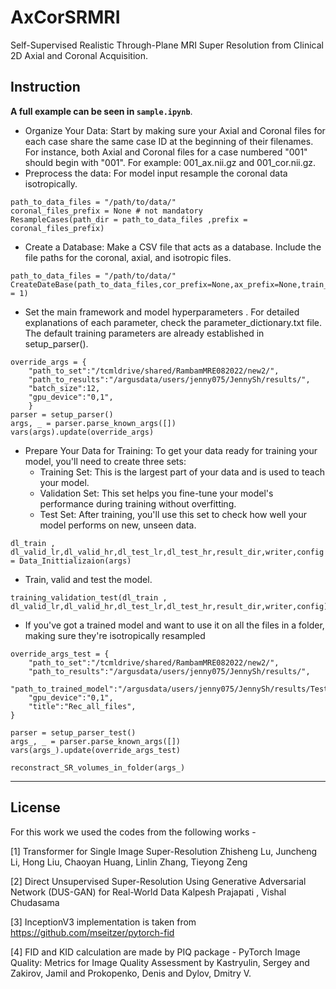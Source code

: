 # AxCorSRMRI
Self-Supervised Realistic Through-Plane MRI Super Resolution from Clinical 2D Axial and Coronal Acquisition.


## Instruction 

**A full example can be seen in `sample.ipynb`**.
- Organize Your Data: Start by making sure your Axial and Coronal files for each case 
share the same case ID at the beginning of their filenames. For instance, both Axial and 
Coronal files for a case numbered "001" should begin with "001". For example: 001_ax.nii.gz and 001_cor.nii.gz.
- Preprocess the data: For model input resample the coronal data isotropically.  
```
path_to_data_files = "/path/to/data/"
coronal_files_prefix = None # not mandatory
ResampleCases(path_dir = path_to_data_files ,prefix = coronal_files_prefix)
```
- Create a Database: Make a CSV file that acts as a database. Include the file paths for the coronal, axial, and isotropic files.
```
path_to_data_files = "/path/to/data/"
CreateDateBase(path_to_data_files,cor_prefix=None,ax_prefix=None,train_frac=0.8,test_frac=0.1,num_folds = 1)
```
- Set the main framework and  model hyperparameters . For detailed explanations of each parameter, 
check the parameter_dictionary.txt file. The default training parameters are already established in setup_parser().        
```
override_args = {
    "path_to_set":"/tcmldrive/shared/RambamMRE082022/new2/",
    "path_to_results":"/argusdata/users/jenny075/JennySh/results/",
    "batch_size":12,
    "gpu_device":"0,1",
    }
parser = setup_parser()
args, _ = parser.parse_known_args([])
vars(args).update(override_args)
```
- Prepare Your Data for Training: To get your data ready for training your model, you'll need to create three sets:
  - Training Set: This is the largest part of your data and is used to teach your model.
  - Validation Set: This set helps you fine-tune your model's performance during training without overfitting.
  - Test Set: After training, you'll use this set to check how well your model performs on new, unseen data.

```
dl_train , dl_valid_lr,dl_valid_hr,dl_test_lr,dl_test_hr,result_dir,writer,config  = Data_Inittializaion(args)
```
- Train, valid and test the model.
```
training_validation_test(dl_train , dl_valid_lr,dl_valid_hr,dl_test_lr,dl_test_hr,result_dir,writer,config)
```
- If you've got a trained model and want to use it on all the files in a folder,
making sure they're isotropically resampled 
```
override_args_test = {
    "path_to_set":"/tcmldrive/shared/RambamMRE082022/new2/",
    "path_to_results":"/argusdata/users/jenny075/JennySh/results/",
    "path_to_trained_model":"/argusdata/users/jenny075/JennySh/results/Test_03_06_2024_22_21/Saved/FID/best.pth",
    "gpu_device":"0,1",
    "title":"Rec_all_files",
}

parser = setup_parser_test()
args_, _ = parser.parse_known_args([])
vars(args_).update(override_args_test)

reconstract_SR_volumes_in_folder(args_)
```
_______________________________________________________________________
## License
For this work we used the codes from the following works -

[1] Transformer for Single Image Super-Resolution
Zhisheng Lu, Juncheng Li, Hong Liu, Chaoyan Huang, Linlin Zhang, Tieyong Zeng

[2] Direct Unsupervised Super-Resolution Using Generative Adversarial Network
(DUS-GAN) for Real-World Data Kalpesh Prajapati , Vishal Chudasama

[3]  InceptionV3 implementation is taken from 
https://github.com/mseitzer/pytorch-fid

[4] FID and KID calculation are made by PIQ package - PyTorch Image Quality: Metrics for Image Quality Assessment by Kastryulin, Sergey and Zakirov, Jamil and Prokopenko, Denis and Dylov, Dmitry V. 






